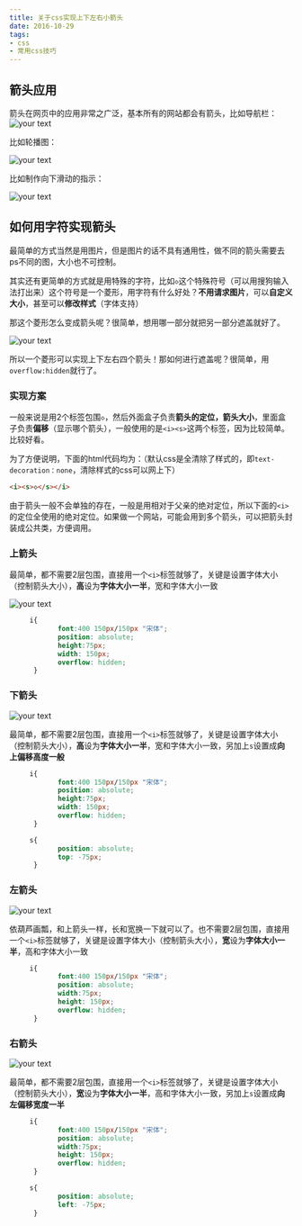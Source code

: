 ```yaml
---
title: 关于css实现上下左右小箭头
date: 2016-10-29
tags: 
- css
- 常用css技巧
---
```


## 箭头应用

箭头在网页中的应用非常之广泛，基本所有的网站都会有箭头，比如导航栏：![your text](http://img.hksite.cn/1489468797768)

比如轮播图：

![your text](http://img.hksite.cn/1489468826632)

比如制作向下滑动的指示：

![your text](http://img.hksite.cn/1489468970260)

## 如何用字符实现箭头

最简单的方式当然是用图片，但是图片的话不具有通用性，做不同的箭头需要去ps不同的图，大小也不可控制。

其实还有更简单的方式就是用特殊的字符，比如`◇`这个特殊符号（可以用搜狗输入法打出来）这个符号是一个菱形，用字符有什么好处？**不用请求图片**，可以**自定义大小**，甚至可以**修改样式**（字体支持）



那这个菱形怎么变成箭头呢？很简单，想用哪一部分就把另一部分遮盖就好了。

![your text](http://img.hksite.cn/1489467927858)

所以一个菱形可以实现上下左右四个箭头！那如何进行遮盖呢？很简单，用`overflow:hidden`就行了。

### 实现方案

一般来说是用2个标签包围`◇`，然后外面盒子负责**箭头的定位，箭头大小**，里面盒子负责**偏移**（显示哪个箭头），一般使用的是`<i><s>`这两个标签，因为比较简单。比较好看。

为了方便说明，下面的html代码均为：（默认css是全清除了样式的，即`text-decoration：none`，清除样式的css可以网上下）

```html
<i><s>◇</s></i>
```
由于箭头一般不会单独的存在，一般是用相对于父亲的绝对定位，所以下面的`<i>`的定位全使用的绝对定位。如果做一个网站，可能会用到多个箭头，可以把箭头封装成公共类，方便调用。


### 上箭头

最简单，都不需要2层包围，直接用一个`<i>`标签就够了，关键是设置字体大小（控制箭头大小），**高**设为**字体大小一半**，宽和字体大小一致

![your text](http://img.hksite.cn/1489468129947)

```css
     i{
            font:400 150px/150px "宋体";
            position: absolute;
            height:75px;
            width: 150px;
            overflow: hidden;
      }
```



### 下箭头

![your text](http://img.hksite.cn/1489468363134)



最简单，都不需要2层包围，直接用一个`<i>`标签就够了，关键是设置字体大小（控制箭头大小），**高**设为**字体大小一半**，宽和字体大小一致，另加上`s`设置成**向上偏移高度一般**

```css
     i{
            font:400 150px/150px "宋体";
            position: absolute;
            height:75px;
            width: 150px;
            overflow: hidden;
      }

     s{
            position: absolute;
            top: -75px;
      }
```

### 左箭头

![your text](http://img.hksite.cn/1489468569564)



依葫芦画瓢，和上箭头一样，长和宽换一下就可以了。也不需要2层包围，直接用一个`<i>`标签就够了，关键是设置字体大小（控制箭头大小），**宽**设为**字体大小一半**，高和字体大小一致

```css
     i{
            font:400 150px/150px "宋体";
            position: absolute;
            width:75px;
            height: 150px;
            overflow: hidden;
      }
```

### 右箭头

![your text](http://img.hksite.cn/1489468722747)



最简单，都不需要2层包围，直接用一个`<i>`标签就够了，关键是设置字体大小（控制箭头大小），**宽**设为**字体大小一半**，高和字体大小一致，另加上`s`设置成**向左偏移宽度一半**

```css
     i{
            font:400 150px/150px "宋体";
            position: absolute;
            width:75px;
            height: 150px;
            overflow: hidden;
      }

     s{
            position: absolute;
            left: -75px;
      }
```
